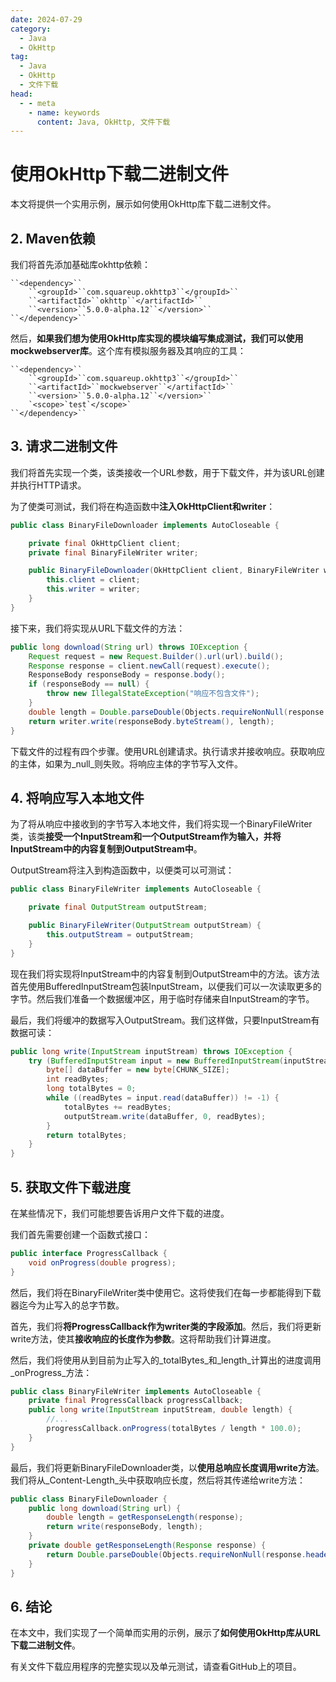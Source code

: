 ```yaml
---
date: 2024-07-29
category:
  - Java
  - OkHttp
tag:
  - Java
  - OkHttp
  - 文件下载
head:
  - - meta
    - name: keywords
      content: Java, OkHttp, 文件下载
---
```


# 使用OkHttp下载二进制文件

本文将提供一个实用示例，展示如何使用OkHttp库下载二进制文件。

## 2. Maven依赖

我们将首先添加基础库okhttp依赖：

```
``<dependency>``
    ``<groupId>``com.squareup.okhttp3``</groupId>``
    ``<artifactId>``okhttp``</artifactId>``
    ``<version>``5.0.0-alpha.12``</version>``
``</dependency>``
```

然后，**如果我们想为使用OkHttp库实现的模块编写集成测试，我们可以使用mockwebserver库**。这个库有模拟服务器及其响应的工具：

```
``<dependency>``
    ``<groupId>``com.squareup.okhttp3``</groupId>``
    ``<artifactId>``mockwebserver``</artifactId>``
    ``<version>``5.0.0-alpha.12``</version>``
    `<scope>`test`</scope>`
``</dependency>``
```

## 3. 请求二进制文件

我们将首先实现一个类，该类接收一个URL参数，用于下载文件，并为该URL创建并执行HTTP请求。

为了使类可测试，我们将在构造函数中**注入OkHttpClient和writer**：

```java
public class BinaryFileDownloader implements AutoCloseable {

    private final OkHttpClient client;
    private final BinaryFileWriter writer;

    public BinaryFileDownloader(OkHttpClient client, BinaryFileWriter writer) {
        this.client = client;
        this.writer = writer;
    }
}
```

接下来，我们将实现从URL下载文件的方法：

```java
public long download(String url) throws IOException {
    Request request = new Request.Builder().url(url).build();
    Response response = client.newCall(request).execute();
    ResponseBody responseBody = response.body();
    if (responseBody == null) {
        throw new IllegalStateException("响应不包含文件");
    }
    double length = Double.parseDouble(Objects.requireNonNull(response.header(CONTENT_LENGTH, "1")));
    return writer.write(responseBody.byteStream(), length);
}
```

下载文件的过程有四个步骤。使用URL创建请求。执行请求并接收响应。获取响应的主体，如果为_null_则失败。将响应主体的字节写入文件。

## 4. 将响应写入本地文件

为了将从响应中接收到的字节写入本地文件，我们将实现一个BinaryFileWriter类，该类**接受一个InputStream和一个OutputStream作为输入，并将InputStream中的内容复制到OutputStream中**。

OutputStream将注入到构造函数中，以便类可以可测试：

```java
public class BinaryFileWriter implements AutoCloseable {

    private final OutputStream outputStream;

    public BinaryFileWriter(OutputStream outputStream) {
        this.outputStream = outputStream;
    }
}
```

现在我们将实现将InputStream中的内容复制到OutputStream中的方法。该方法首先使用BufferedInputStream包装InputStream，以便我们可以一次读取更多的字节。然后我们准备一个数据缓冲区，用于临时存储来自InputStream的字节。

最后，我们将缓冲的数据写入OutputStream。我们这样做，只要InputStream有数据可读：

```java
public long write(InputStream inputStream) throws IOException {
    try (BufferedInputStream input = new BufferedInputStream(inputStream)) {
        byte[] dataBuffer = new byte[CHUNK_SIZE];
        int readBytes;
        long totalBytes = 0;
        while ((readBytes = input.read(dataBuffer)) != -1) {
            totalBytes += readBytes;
            outputStream.write(dataBuffer, 0, readBytes);
        }
        return totalBytes;
    }
}
```

## 5. 获取文件下载进度

在某些情况下，我们可能想要告诉用户文件下载的进度。

我们首先需要创建一个函数式接口：

```java
public interface ProgressCallback {
    void onProgress(double progress);
}
```

然后，我们将在BinaryFileWriter类中使用它。这将使我们在每一步都能得到下载器迄今为止写入的总字节数。

首先，我们将**将ProgressCallback作为writer类的字段添加**。然后，我们将更新write方法，使其**接收响应的长度作为参数**。这将帮助我们计算进度。

然后，我们将使用从到目前为止写入的_totalBytes_和_length_计算出的进度调用_onProgress_方法：

```java
public class BinaryFileWriter implements AutoCloseable {
    private final ProgressCallback progressCallback;
    public long write(InputStream inputStream, double length) {
        //...
        progressCallback.onProgress(totalBytes / length * 100.0);
    }
}
```

最后，我们将更新BinaryFileDownloader类，以**使用总响应长度调用write方法**。我们将从_Content-Length_头中获取响应长度，然后将其传递给write方法：

```java
public class BinaryFileDownloader {
    public long download(String url) {
        double length = getResponseLength(response);
        return write(responseBody, length);
    }
    private double getResponseLength(Response response) {
        return Double.parseDouble(Objects.requireNonNull(response.header(CONTENT_LENGTH, "1")));
    }
}
```

## 6. 结论

在本文中，我们实现了一个简单而实用的示例，展示了**如何使用OkHttp库从URL下载二进制文件**。

有关文件下载应用程序的完整实现以及单元测试，请查看GitHub上的项目。